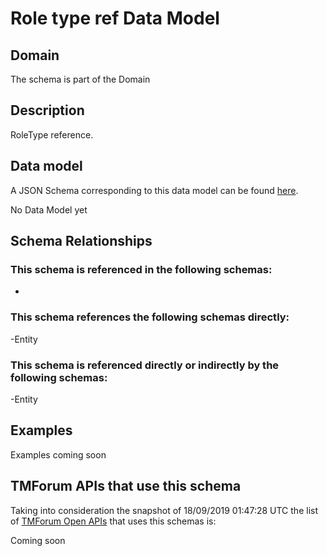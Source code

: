 # Role type ref Data Model

## Domain

The  schema is part of the  Domain

## Description

RoleType reference.

## Data model

A JSON Schema corresponding to this data model can be found
[here](https://github.com/tmforum-rand/schemas/blob/master/EngagedParty/RoleTypeRef.schema.json).

No Data Model yet

## Schema Relationships

### This schema is referenced in the following schemas:

-

### This schema references the following schemas directly:

-Entity

### This schema is referenced directly or indirectly by the following schemas:

-Entity



## Examples

Examples coming soon

## TMForum APIs that use this schema

Taking into consideration the snapshot of 18/09/2019 01:47:28 UTC the list of [TMForum Open APIs](https://www.tmforum.org/open-apis/) that uses this schemas is:

Coming soon